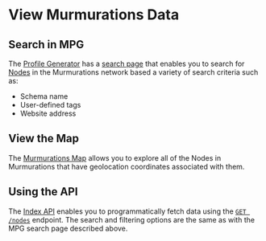 # View Murmurations Data

## Search in MPG

The [Profile Generator](../about/common-terms.md#profile-generator) has a [search page](https://profiles.murmurations.network/get-nodes) that enables you to search for [Nodes](/docs/about/common-terms.md) in the Murmurations network based a variety of search criteria such as:
- Schema name
- User-defined tags
- Website address

## View the Map

The [Murmurations Map](https://map.murmurations.network/) allows you to explore all of the Nodes in Murmurations that have geolocation coordinates associated with them.

## Using the API

The [Index API](/developers/index-api.md) enables you to programmatically fetch data using the [`GET /nodes`](https://app.swaggerhub.com/apis-docs/MurmurationsNetwork/IndexAPI/2.0.0#/Aggregator%20Endpoints/get_nodes) endpoint. The search and filtering options are the same as with the MPG search page described above.
